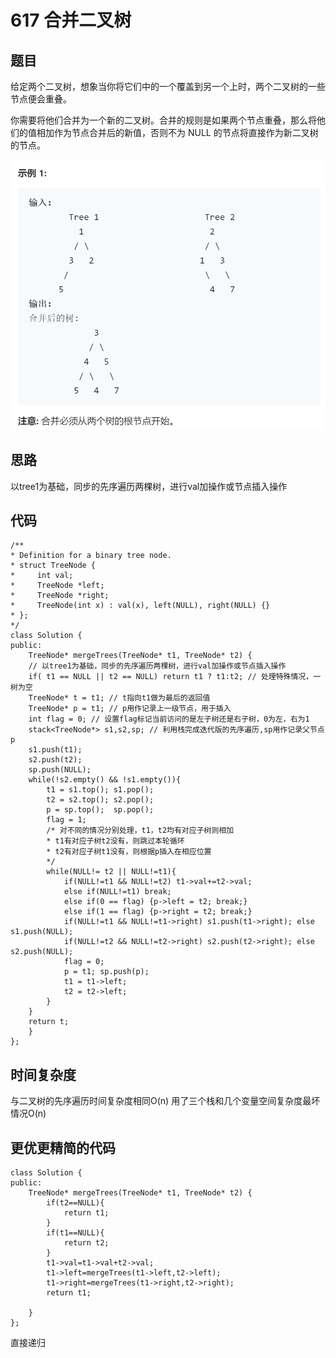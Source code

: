 # 617 合并二叉树

## 题目

给定两个二叉树，想象当你将它们中的一个覆盖到另一个上时，两个二叉树的一些节点便会重叠。  

你需要将他们合并为一个新的二叉树。合并的规则是如果两个节点重叠，那么将他们的值相加作为节点合并后的新值，否则不为 NULL 的节点将直接作为新二叉树的节点。  

![avatar](./pic/617合并二叉树.png)

## 思路

以tree1为基础，同步的先序遍历两棵树，进行val加操作或节点插入操作

## 代码

    /**
    * Definition for a binary tree node.
    * struct TreeNode {
    *     int val;
    *     TreeNode *left;
    *     TreeNode *right;
    *     TreeNode(int x) : val(x), left(NULL), right(NULL) {}
    * };
    */
    class Solution {
    public:
        TreeNode* mergeTrees(TreeNode* t1, TreeNode* t2) {
        // 以tree1为基础，同步的先序遍历两棵树，进行val加操作或节点插入操作
        if( t1 == NULL || t2 == NULL) return t1 ? t1:t2; // 处理特殊情况，一树为空
        TreeNode* t = t1; // t指向t1做为最后的返回值
        TreeNode* p = t1; // p用作记录上一级节点，用于插入 
        int flag = 0; // 设置flag标记当前访问的是左子树还是右子树，0为左，右为1
        stack<TreeNode*> s1,s2,sp; // 利用栈完成迭代版的先序遍历,sp用作记录父节点p
        s1.push(t1);
        s2.push(t2);
        sp.push(NULL);
        while(!s2.empty() && !s1.empty()){
            t1 = s1.top(); s1.pop();
            t2 = s2.top(); s2.pop();
            p = sp.top();  sp.pop();
            flag = 1;
            /* 对不同的情况分别处理，t1，t2均有对应子树则相加
            * t1有对应子树t2没有，则跳过本轮循环
            * t2有对应子树t1没有，则根据p插入在相应位置
            */
            while(NULL!= t2 || NULL!=t1){
                if(NULL!=t1 && NULL!=t2) t1->val+=t2->val;
                else if(NULL!=t1) break;
                else if(0 == flag) {p->left = t2; break;}
                else if(1 == flag) {p->right = t2; break;}
                if(NULL!=t1 && NULL!=t1->right) s1.push(t1->right); else s1.push(NULL);
                if(NULL!=t2 && NULL!=t2->right) s2.push(t2->right); else s2.push(NULL);
                flag = 0;
                p = t1; sp.push(p);
                t1 = t1->left;
                t2 = t2->left;
            }
        }
        return t;
        }
    };

## 时间复杂度
与二叉树的先序遍历时间复杂度相同O(n)
用了三个栈和几个变量空间复杂度最坏情况O(n)

## 更优更精简的代码
    class Solution {
    public:
        TreeNode* mergeTrees(TreeNode* t1, TreeNode* t2) {
            if(t2==NULL){
                return t1;
            }
            if(t1==NULL){
                return t2;
            }
            t1->val=t1->val+t2->val;
            t1->left=mergeTrees(t1->left,t2->left);
            t1->right=mergeTrees(t1->right,t2->right);
            return t1;
            
        }
    };
直接递归